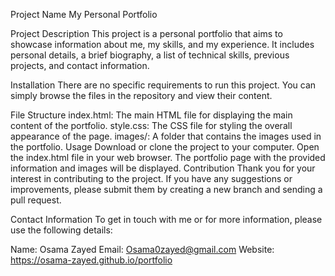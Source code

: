 Project Name My Personal Portfolio

Project Description This project is a personal portfolio that aims to showcase information about me, my skills, and my experience. It includes personal details, a brief biography, a list of technical skills, previous projects, and contact information.

Installation There are no specific requirements to run this project. You can simply browse the files in the repository and view their content.

File Structure index.html: The main HTML file for displaying the main content of the portfolio. style.css: The CSS file for styling the overall appearance of the page. images/: A folder that contains the images used in the portfolio. Usage Download or clone the project to your computer. Open the index.html file in your web browser. The portfolio page with the provided information and images will be displayed. Contribution Thank you for your interest in contributing to the project. If you have any suggestions or improvements, please submit them by creating a new branch and sending a pull request.

Contact Information To get in touch with me or for more information, please use the following details:

Name: Osama Zayed Email: Osama0zayed@gmail.com Website: https://osama-zayed.github.io/portfolio

